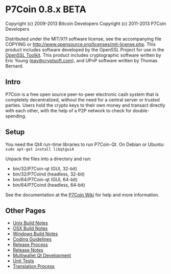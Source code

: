 P7Coin 0.8.x BETA
====================

Copyright (c) 2009-2013 Bitcoin Developers
Copyright (c) 2011-2013 P7Coin Developers

Distributed under the MIT/X11 software license, see the accompanying
file COPYING or http://www.opensource.org/licenses/mit-license.php.
This product includes software developed by the OpenSSL Project for use in the [OpenSSL Toolkit](http://www.openssl.org/). This product includes
cryptographic software written by Eric Young ([eay@cryptsoft.com](mailto:eay@cryptsoft.com)), and UPnP software written by Thomas Bernard.


Intro
---------------------
P7Coin is a free open source peer-to-peer electronic cash system that is
completely decentralized, without the need for a central server or trusted
parties.  Users hold the crypto keys to their own money and transact directly
with each other, with the help of a P2P network to check for double-spending.


Setup
---------------------
You need the Qt4 run-time libraries to run P7Coin-Qt. On Debian or Ubuntu:
	`sudo apt-get install libqtgui4`

Unpack the files into a directory and run:

- bin/32/P7Coin-qt (GUI, 32-bit)
- bin/32/P7Coind (headless, 32-bit)
- bin/64/P7Coin-qt (GUI, 64-bit)
- bin/64/P7Coind (headless, 64-bit)

See the documentation at the [P7Coin Wiki](http://P7Coin.info)
for help and more information.


Other Pages
---------------------
- [Unix Build Notes](build-unix.md)
- [OSX Build Notes](build-osx.md)
- [Windows Build Notes](build-msw.md)
- [Coding Guidelines](coding.md)
- [Release Process](release-process.md)
- [Release Notes](release-notes.md)
- [Multiwallet Qt Development](multiwallet-qt.md)
- [Unit Tests](unit-tests.md)
- [Translation Process](translation_process.md)
